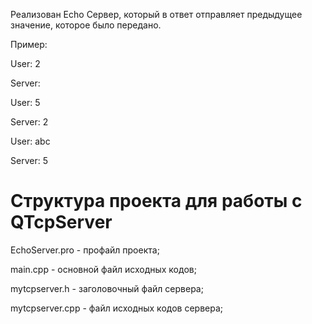 Реализован Echo Сервер, который в ответ отправляет предыдущее значение, которое было передано.

Пример:

User: 2

Server: 

User: 5

Server: 2

User: abc

Server: 5

# Структура проекта для работы с QTcpServer

EchoServer.pro - профайл проекта;

main.cpp - основной файл исходных кодов;

mytcpserver.h - заголовочный файл сервера;

mytcpserver.cpp - файл исходных кодов сервера;
